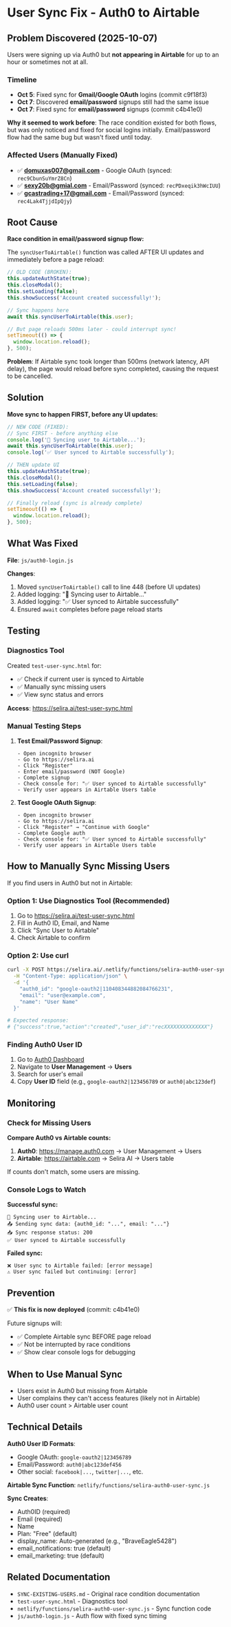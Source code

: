 # User Sync Fix - Auth0 to Airtable

## Problem Discovered (2025-10-07)

Users were signing up via Auth0 but **not appearing in Airtable** for up to an hour or sometimes not at all.

### Timeline
- **Oct 5**: Fixed sync for **Gmail/Google OAuth** logins (commit c9f18f3)
- **Oct 7**: Discovered **email/password** signups still had the same issue
- **Oct 7**: Fixed sync for **email/password** signups (commit c4b41e0)

**Why it seemed to work before**: The race condition existed for both flows, but was only noticed and fixed for social logins initially. Email/password flow had the same bug but wasn't fixed until today.

### Affected Users (Manually Fixed)
- ✅ **domuxas007@gmail.com** - Google OAuth (synced: `rec9CbunSuYmrZ8Cn`)
- ✅ **sexy20b@gmial.com** - Email/Password (synced: `recPDxeqik3hWcIUU`)
- ✅ **gcastrading+17@gmail.com** - Email/Password (synced: `rec4Lak4TjjdIpQjy`)

## Root Cause

**Race condition in email/password signup flow:**

The `syncUserToAirtable()` function was called AFTER UI updates and immediately before a page reload:

```javascript
// OLD CODE (BROKEN):
this.updateAuthState(true);
this.closeModal();
this.setLoading(false);
this.showSuccess('Account created successfully!');

// Sync happens here
await this.syncUserToAirtable(this.user);

// But page reloads 500ms later - could interrupt sync!
setTimeout(() => {
  window.location.reload();
}, 500);
```

**Problem**: If Airtable sync took longer than 500ms (network latency, API delay), the page would reload before sync completed, causing the request to be cancelled.

## Solution

**Move sync to happen FIRST, before any UI updates:**

```javascript
// NEW CODE (FIXED):
// Sync FIRST - before anything else
console.log('🔄 Syncing user to Airtable...');
await this.syncUserToAirtable(this.user);
console.log('✅ User synced to Airtable successfully');

// THEN update UI
this.updateAuthState(true);
this.closeModal();
this.setLoading(false);
this.showSuccess('Account created successfully!');

// Finally reload (sync is already complete)
setTimeout(() => {
  window.location.reload();
}, 500);
```

## What Was Fixed

**File**: `js/auth0-login.js`

**Changes**:
1. Moved `syncUserToAirtable()` call to line 448 (before UI updates)
2. Added logging: "🔄 Syncing user to Airtable..."
3. Added logging: "✅ User synced to Airtable successfully"
4. Ensured `await` completes before page reload starts

## Testing

### Diagnostics Tool
Created `test-user-sync.html` for:
- ✅ Check if current user is synced to Airtable
- ✅ Manually sync missing users
- ✅ View sync status and errors

**Access**: https://selira.ai/test-user-sync.html

### Manual Testing Steps

1. **Test Email/Password Signup**:
   ```
   - Open incognito browser
   - Go to https://selira.ai
   - Click "Register"
   - Enter email/password (NOT Google)
   - Complete signup
   - Check console for: "✅ User synced to Airtable successfully"
   - Verify user appears in Airtable Users table
   ```

2. **Test Google OAuth Signup**:
   ```
   - Open incognito browser
   - Go to https://selira.ai
   - Click "Register" → "Continue with Google"
   - Complete Google auth
   - Check console for: "✅ User synced to Airtable successfully"
   - Verify user appears in Airtable Users table
   ```

## How to Manually Sync Missing Users

If you find users in Auth0 but not in Airtable:

### Option 1: Use Diagnostics Tool (Recommended)
1. Go to https://selira.ai/test-user-sync.html
2. Fill in Auth0 ID, Email, and Name
3. Click "Sync User to Airtable"
4. Check Airtable to confirm

### Option 2: Use curl
```bash
curl -X POST https://selira.ai/.netlify/functions/selira-auth0-user-sync \
  -H "Content-Type: application/json" \
  -d '{
    "auth0_id": "google-oauth2|110408344882084766231",
    "email": "user@example.com",
    "name": "User Name"
  }'

# Expected response:
# {"success":true,"action":"created","user_id":"recXXXXXXXXXXXXXX"}
```

### Finding Auth0 User ID
1. Go to [Auth0 Dashboard](https://manage.auth0.com)
2. Navigate to **User Management** → **Users**
3. Search for user's email
4. Copy **User ID** field (e.g., `google-oauth2|123456789` or `auth0|abc123def`)

## Monitoring

### Check for Missing Users

**Compare Auth0 vs Airtable counts:**

1. **Auth0**: https://manage.auth0.com → User Management → Users
2. **Airtable**: https://airtable.com → Selira AI → Users table

If counts don't match, some users are missing.

### Console Logs to Watch

**Successful sync:**
```
🔄 Syncing user to Airtable...
📤 Sending sync data: {auth0_id: "...", email: "..."}
📥 Sync response status: 200
✅ User synced to Airtable successfully
```

**Failed sync:**
```
❌ User sync to Airtable failed: [error message]
⚠️ User sync failed but continuing: [error]
```

## Prevention

✅ **This fix is now deployed** (commit: c4b41e0)

Future signups will:
- ✅ Complete Airtable sync BEFORE page reload
- ✅ Not be interrupted by race conditions
- ✅ Show clear console logs for debugging

## When to Use Manual Sync

- Users exist in Auth0 but missing from Airtable
- User complains they can't access features (likely not in Airtable)
- Auth0 user count > Airtable user count

## Technical Details

**Auth0 User ID Formats**:
- Google OAuth: `google-oauth2|123456789`
- Email/Password: `auth0|abc123def456`
- Other social: `facebook|...`, `twitter|...`, etc.

**Airtable Sync Function**: `netlify/functions/selira-auth0-user-sync.js`

**Sync Creates**:
- Auth0ID (required)
- Email (required)
- Name
- Plan: "Free" (default)
- display_name: Auto-generated (e.g., "BraveEagle5428")
- email_notifications: true (default)
- email_marketing: true (default)

## Related Documentation

- `SYNC-EXISTING-USERS.md` - Original race condition documentation
- `test-user-sync.html` - Diagnostics tool
- `netlify/functions/selira-auth0-user-sync.js` - Sync function code
- `js/auth0-login.js` - Auth flow with fixed sync timing
